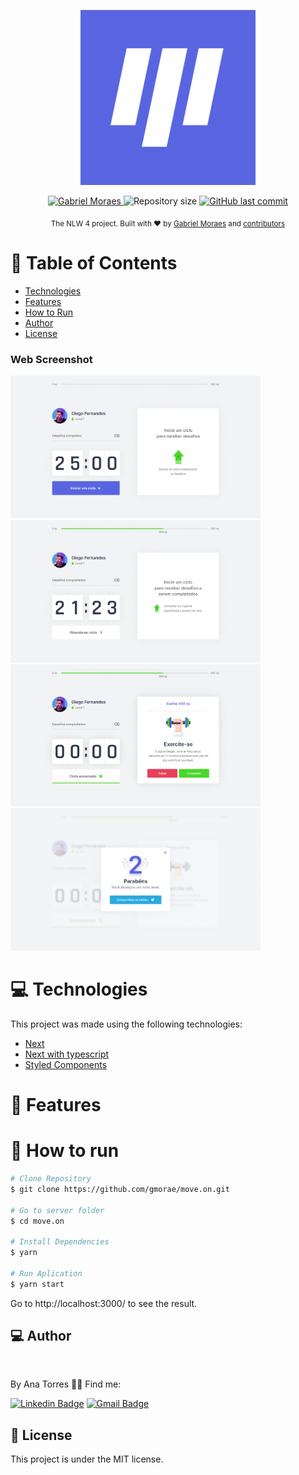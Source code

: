 <p align="center">
   <img src="./.github/logo.png" alt="Logo" width="280"/>
</p>

<p align="center">	
   <a href="https://www.linkedin.com/in/gmorae/">
      <img alt="Gabriel Moraes" src="https://img.shields.io/badge/-Gabriel%20Moraes-5965E0?style=flat&logo=Linkedin&logoColor=white" />
   </a>
  <img alt="Repository size" src="https://img.shields.io/github/repo-size/gmorae/move.on?color=5965E0">

  <a href="https://github.com/gmorae/move.on/commits/master">
    <img alt="GitHub last commit" src="https://img.shields.io/github/last-commit/gmorae/move.on?color=5965E0">
  </a>
</p>

<div align="center">
  <sub>The NLW 4 project. Built with ❤︎ by
    <a href="https://github.com/gmorae">Gabriel Moraes</a> and
    <a href="https://github.com/gmorae/move.on/graphs/contributors">
      contributors
    </a>
  </sub>
</div>

# :pushpin: Table of Contents

* [Technologies](#computer-technologies)
* [Features](#rocket-features)
* [How to Run](#construction_worker-how-to-run)
* [Author](#author)
* [License](#license)

### Web Screenshot
<div>
   <img src="./.github/Home.png" width="400px">
   <img src="./.github/Home2.png" width="400px">
   <img src="./.github/Home3.png" width="400px">
   <img src="./.github/Compartilhar.png" width="400px">   
</div>

# :computer: Technologies
This project was made using the following technologies:

* [Next](https://nextjs.org/)      
* [Next with typescript](https://nextjs.org/docs/basic-features/typescript)      
* [Styled Components](https://styled-components.com/)       

# :rocket: Features

# :construction_worker: How to run
```bash
# Clone Repository
$ git clone https://github.com/gmorae/move.on.git

# Go to server folder
$ cd move.on

# Install Dependencies
$ yarn

# Run Aplication
$ yarn start
```

Go to http://localhost:3000/ to see the result.

<h2 id="author"> 💻 Author </h2>

<img style="border-radius: 50%;" src="https://avatars3.githubusercontent.com/u/71350840?s=400&u=02afaa6318aee076b5e3a398e531296a7fb30dc0&v=4" width="100px;" alt=""/>

By Ana Torres 👋🏽 Find me:

[![Linkedin Badge](https://img.shields.io/badge/-anabrtorres-blue?style=flat-square&logo=Linkedin&logoColor=white&link=https://www.linkedin.com/in/anabrtorres/)](https://www.linkedin.com/in/anabrtorres/)
[![Gmail Badge](https://img.shields.io/badge/-anabrtorres19@gmail.com-c14438?style=flat-square&logo=Gmail&logoColor=white&link=mailto:anabrtorres19@gmail.com)](mailto:anabrtorres19@gmail.com)

<h2 id="license"> 📝 License </h2>

This project is under the MIT license.

